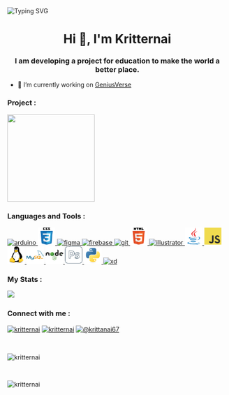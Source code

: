 
<div class="center">
  <img src="https://readme-typing-svg.demolab.com?font=Prompt&pause=1000&color=1F6FEB&random=false&width=435&lines=KRITTERNAI;%E0%B8%82%E0%B8%AD%E0%B9%83%E0%B8%AB%E0%B9%89%E0%B8%A7%E0%B8%B1%E0%B8%99%E0%B8%99%E0%B8%B5%E0%B9%89%E0%B9%80%E0%B8%9B%E0%B9%87%E0%B8%99%E0%B8%A7%E0%B8%B1%E0%B8%99%E0%B8%97%E0%B8%B5%E0%B9%88%E0%B8%94%E0%B8%B5" alt="Typing SVG" />
</div>
<div align="center">

</div>

<h1 align="center">Hi 👋, I'm <span class="highlight">Kritternai</span></h1>
<h3 align="center">I am developing a project for education to make the world a better place.</h3>

- 🔭 I’m currently working on [GeniusVerse](#)





<h3 align="left"><span class="highlight2">Project :</span></h3>
<a href="#"><img align="center" src="https://github.com/Kritternai/Kritternai/raw/fde1117b3d157c3f506a74e4760eefd115613617/Kritternai/GeniusVerse.gif" width="200 " height="200" /></a>
<div align="left">
</div>


<h3 align="left"><span class="highlight2">Languages and Tools :</span></h3>
<p align="left"> <a href="https://www.arduino.cc/" target="_blank" rel="noreferrer"> <img src="https://cdn.worldvectorlogo.com/logos/arduino-1.svg" alt="arduino" width="40" height="40"/> </a> <a href="https://www.w3schools.com/css/" target="_blank" rel="noreferrer"> <img src="https://raw.githubusercontent.com/devicons/devicon/master/icons/css3/css3-original-wordmark.svg" alt="css3" width="40" height="40"/> </a> <a href="https://www.figma.com/" target="_blank" rel="noreferrer"> <img src="https://www.vectorlogo.zone/logos/figma/figma-icon.svg" alt="figma" width="40" height="40"/> </a> <a href="https://firebase.google.com/" target="_blank" rel="noreferrer"> <img src="https://www.vectorlogo.zone/logos/firebase/firebase-icon.svg" alt="firebase" width="40" height="40"/> </a> <a href="https://git-scm.com/" target="_blank" rel="noreferrer"> <img src="https://www.vectorlogo.zone/logos/git-scm/git-scm-icon.svg" alt="git" width="40" height="40"/> </a> <a href="https://www.w3.org/html/" target="_blank" rel="noreferrer"> <img src="https://raw.githubusercontent.com/devicons/devicon/master/icons/html5/html5-original-wordmark.svg" alt="html5" width="40" height="40"/> </a> <a href="https://www.adobe.com/in/products/illustrator.html" target="_blank" rel="noreferrer"> <img src="https://www.vectorlogo.zone/logos/adobe_illustrator/adobe_illustrator-icon.svg" alt="illustrator" width="40" height="40"/> </a> <a href="https://www.java.com" target="_blank" rel="noreferrer"> <img src="https://raw.githubusercontent.com/devicons/devicon/master/icons/java/java-original.svg" alt="java" width="40" height="40"/> </a> <a href="https://developer.mozilla.org/en-US/docs/Web/JavaScript" target="_blank" rel="noreferrer"> <img src="https://raw.githubusercontent.com/devicons/devicon/master/icons/javascript/javascript-original.svg" alt="javascript" width="40" height="40"/> </a> <a href="https://www.linux.org/" target="_blank" rel="noreferrer"> <img src="https://raw.githubusercontent.com/devicons/devicon/master/icons/linux/linux-original.svg" alt="linux" width="40" height="40"/> </a> <a href="https://www.mysql.com/" target="_blank" rel="noreferrer"> <img src="https://raw.githubusercontent.com/devicons/devicon/master/icons/mysql/mysql-original-wordmark.svg" alt="mysql" width="40" height="40"/> </a> <a href="https://nodejs.org" target="_blank" rel="noreferrer"> <img src="https://raw.githubusercontent.com/devicons/devicon/master/icons/nodejs/nodejs-original-wordmark.svg" alt="nodejs" width="40" height="40"/> </a> <a href="https://www.photoshop.com/en" target="_blank" rel="noreferrer"> <img src="https://raw.githubusercontent.com/devicons/devicon/master/icons/photoshop/photoshop-line.svg" alt="photoshop" width="40" height="40"/> </a> <a href="https://www.python.org" target="_blank" rel="noreferrer"> <img src="https://raw.githubusercontent.com/devicons/devicon/master/icons/python/python-original.svg" alt="python" width="40" height="40"/> </a> <a href="https://www.adobe.com/products/xd.html" target="_blank" rel="noreferrer"> <img src="https://cdn.worldvectorlogo.com/logos/adobe-xd.svg" alt="xd" width="40" height="40"/> </a> </p>


<h3 align="left"><span class="highlight2">My Stats :</span></h3>
<div align="left">
  <img src="https://streak-stats.demolab.com?user=Kritternai&theme=github-dark-blue&hide_border=true)](https://git.io/streak-stats" />
</div>


<h3 align="left"><span class="highlight2">Connect with me : </span></h3>
<p align="left">
<a href="https://fb.com/kritternai" target="blank"><img align="center" src="https://raw.githubusercontent.com/rahuldkjain/github-profile-readme-generator/master/src/images/icons/Social/facebook.svg" alt="kritternai" height="30" width="40" /></a>
<a href="https://instagram.com/kritternai" target="blank"><img align="center" src="https://raw.githubusercontent.com/rahuldkjain/github-profile-readme-generator/master/src/images/icons/Social/instagram.svg" alt="kritternai" height="30" width="40" /></a>
<a href="https://www.hackerearth.com/@krittanai67" target="blank"><img align="center" src="https://raw.githubusercontent.com/rahuldkjain/github-profile-readme-generator/master/src/images/icons/Social/hackerearth.svg" alt="@krittanai67" height="30" width="40" /></a>
</p>

<br>
<p><img align="center" src="https://github-readme-stats.vercel.app/api/top-langs?username=kritternai&show_icons=true&locale=en&layout=compact" alt="kritternai" /></p>
</br>

<p align="left"> <img src="https://komarev.com/ghpvc/?username=kritternai&label=Profile%20views&color=0e75b6&style=flat" alt="kritternai" /> </p>
